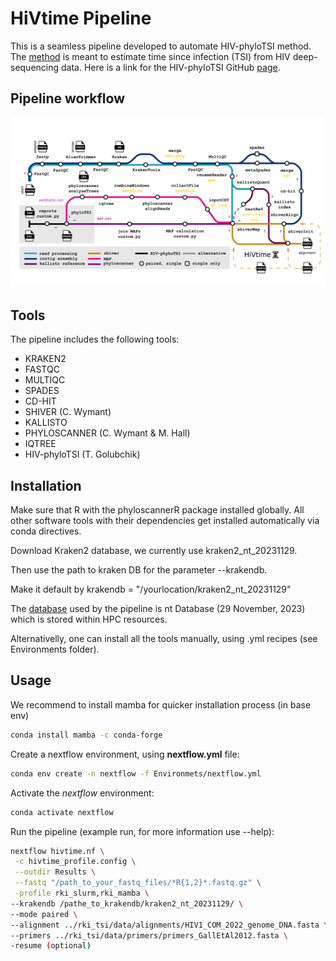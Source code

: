# HiVtime Pipeline
This is a seamless pipeline developed to automate HIV-phyloTSI method. The [method](https://www.medrxiv.org/content/10.1101/2022.05.15.22275117v1) is meant to estimate time since infection (TSI) from HIV deep-sequencing data. Here is a link for the HIV-phyloTSI GitHub [page](https://github.com/BDI-pathogens/HIV-phyloTSI/tree/main).

## Pipeline workflow
![Plot](/images/HIVtime.png)

## Tools
The pipeline includes the following tools:
- KRAKEN2
- FASTQC
- MULTIQC
- SPADES
- CD-HIT
- SHIVER (C. Wymant)
- KALLISTO
- PHYLOSCANNER (C. Wymant & M. Hall)
- IQTREE
- HIV-phyloTSI (T. Golubchik)

## Installation
Make sure that R with the phyloscannerR package installed globally. All other software tools with their dependencies get installed automatically via conda directives. 

Download Kraken2 database, we currently use kraken2_nt_20231129.

Then use the path to kraken DB for the parameter --krakendb.

Make it default by krakendb = "/yourlocation/kraken2_nt_20231129"

The [database](https://benlangmead.github.io/aws-indexes/k2) used by the pipeline is nt Database (29 November, 2023) which is stored within HPC resources. 

Alternativelly, one can install all the tools manually, using .yml recipes (see Environments folder).

## Usage

We recommend to install mamba for quicker installation process (in base env)

```sh
conda install mamba -c conda-forge
```

Create a nextflow environment, using **nextflow.yml** file:

```sh
conda env create -n nextflow -f Environmets/nextflow.yml
```

Activate the *nextflow* environment:
```sh
conda activate nextflow
```

Run the pipeline (example run, for more information use --help): 

```sh
nextflow hivtime.nf \
 -c hivtime_profile.config \
 --outdir Results \
 --fastq "/path_to_your_fastq_files/*R{1,2}*.fastq.gz" \
 -profile rki_slurm,rki_mamba \
--krakendb /pathe_to_krakendb/kraken2_nt_20231129/ \
--mode paired \
--alignment ../rki_tsi/data/alignments/HIV1_COM_2022_genome_DNA.fasta \
--primers ../rki_tsi/data/primers/primers_GallEtAl2012.fasta \
-resume (optional)
```
